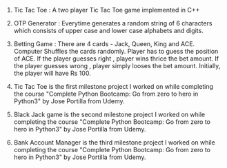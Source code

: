 1. Tic Tac Toe : A two player Tic Tac Toe game implemented in C++

2. OTP Generator : Everytime generates a random string of 6 characters which consists of upper case and lower case alphabets and digits.

3. Betting Game : There are 4 cards - Jack, Queen, King and ACE. Computer Shuffles the cards randomly. Player has to guess the position of ACE. If the player guesses right , player wins thrice the bet amount. If the player guesses wrong , player simply looses the bet amount. Initially, the player will have Rs 100.

4. Tic Tac Toe is the first milestone project I worked on while completing the course "Complete Python Bootcamp: Go from zero to hero in Python3" by Jose Portilla from Udemy.

5. Black Jack game is the second milestone project I worked on while completing the course "Complete Python Bootcamp: Go from zero to hero in Python3" by Jose Portilla from Udemy.

6. Bank Account Manager is the third milestone project I worked on while completing the course "Complete Python Bootcamp: Go from zero to hero in Python3" by Jose Portilla from Udemy.
